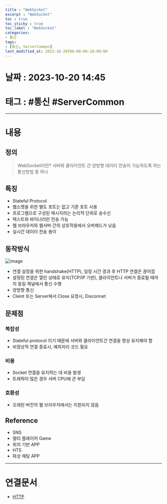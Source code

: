 ```yaml
---
title : "WebSocket"
excerpt : "WebSocket"
toc : true
toc_sticky : true
toc_label : "WebSocket"
categories:
- 통신
tags:
- [통신, ServerCommon]
last_modified_at: 2023-10-20T08:00:00-10:00:00
---
```


# 날짜 : 2023-10-20 14:45

# 태그 : #통신 #ServerCommon
---

# 내용

## 정의
> WebSocket이란?
> 서버와 클라이언트 간 양방향 데이터 전송이 가능하도록 하는 통신방법 중 하나

## 특징
- Stateful Protocol
- 웹소켓을 위한 별도 포트는 없고 기존 포트 사용
- 프로그램으로 구성된 메시지라는 논리적 단위로 송수신
- 텍스트와 바이너리만 전송 가능
- 웹 브라우저와 웹서버 간의 상호작용에서 오버헤드가 낮음
- 실시간 데이터 전송 용이

## 동작방식
  
![image](../../assets/images/WebSocketProcess.png)
- 연결 설정을 위한 handshake(HTTP), 일정 시간 경과 후 HTTP 연결은 끊어짐
- 설정된 연결은 열린 상태로 유지(TCP/IP 기반), 클라이언트나 서버가 종료될 때까지 동일 채널에서 통신 수행
- 양방향 통신
- Cleint 또는 Server에서 Close 요청시, Disconnet

## 문제점

### 복잡성
- Stateful protocol 이기 때문에 서버와 클라이언트간 연결을 항상 유지해야 함
- 비정상적 연결 종료시, 예외처리 코드 필요

### 비용
- Socket 연결을 유지하는 데 비용 발생
- 트래픽이 많은 경우 서버 CPU에 큰 부담

### 호환성
- 오래된 버전의 웹 브라우저에서는 지원되지 않음

## Reference
- SNS
- 멀티 플레이어 Game
- 위치 기반 APP
- HTS
- 화상 채팅 APP

---

# 연결문서
- [HTTP](../../servercommon/ServerCommon-HTTP)